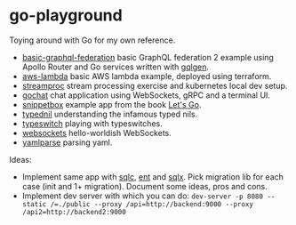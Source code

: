 # go-playground

Toying around with Go for my own reference.

- [basic-graphql-federation](./basic-graphql-federation) basic GraphQL federation 2 example using Apollo Router and Go services written with [gqlgen](https://gqlgen.com/).
- [aws-lambda](./aws-lambda) basic AWS lambda example, deployed using terraform.
- [streamproc](./streamproc) stream processing exercise and kubernetes local dev setup.
- [gochat](./gochat) chat application using WebSockets, gRPC and a terminal UI.
- [snippetbox](./snippetbox) example app from the book [Let's Go](https://lets-go.alexedwards.net).
- [typednil](./typednil) understanding the infamous typed nils.
- [typeswitch](./typeswitch) playing with typeswitches.
- [websockets](./websockets) hello-worldish WebSockets.
- [yamlparse](./yamlparse) parsing yaml.

Ideas:

- Implement same app with [sqlc](https://sqlc.dev), [ent](https://entgo.io) and [sqlx](https://github.com/jmoiron/sqlx). Pick migration lib for each case (init and 1+ migration). Document some ideas, pros and cons.
- Implement dev server with which you can do: `dev-server -p 8080 --static /=./public --proxy /api=http://backend:9000 --proxy /api2=http://backend2:9000`
